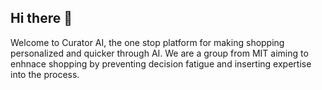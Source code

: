 ## Hi there 👋

Welcome to Curator AI, the one stop platform for making shopping personalized and quicker through AI. We are a group from MIT aiming to enhnace shopping by preventing decision fatigue and inserting expertise into the process.

<!--
